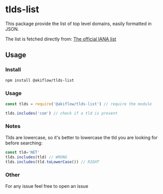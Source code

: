 # tlds-list

This package provide the list of top level domains, easily formatted in JSON.

The list is fetched directly  from: [The official IANA list](https://data.iana.org/TLD/tlds-alpha-by-domain.txt)

## Usage

### Install
```bash
npm install @akiflow/tlds-list
```

### Usage
```js
const tlds = require('@akiflow/tlds-list') // require the module

tlds.includes('com') // check if a tld is present
```

### Notes
Tlds are lowercase, so it's better to lowercase the tld you are looking for before searching:

```js
const tld='NET'
tlds.includes(tld) // WRONG
tlds.includes(tld.toLowerCase()) // RIGHT
```

### Other
For any issue feel free to open an issue
